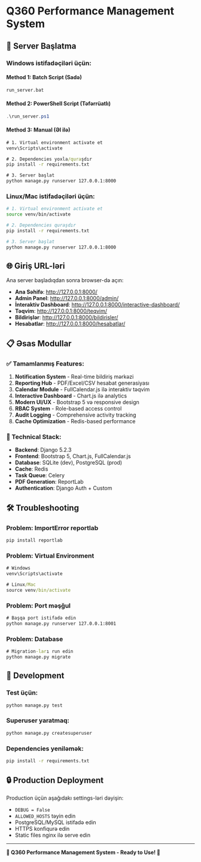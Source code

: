 # Q360 Performance Management System

## 🚀 Server Başlatma

### Windows istifadəçiləri üçün:

#### Method 1: Batch Script (Sadə)
```cmd
run_server.bat
```

#### Method 2: PowerShell Script (Təfərrüatlı)
```powershell
.\run_server.ps1
```

#### Method 3: Manual (Əl ilə)
```cmd
# 1. Virtual environment activate et
venv\Scripts\activate

# 2. Dependencies yoxla/quraşdır  
pip install -r requirements.txt

# 3. Server başlat
python manage.py runserver 127.0.0.1:8000
```

### Linux/Mac istifadəçiləri üçün:
```bash
# 1. Virtual environment activate et
source venv/bin/activate

# 2. Dependencies quraşdır
pip install -r requirements.txt

# 3. Server başlat
python manage.py runserver 127.0.0.1:8000
```

## 🌐 Giriş URL-ləri

Ana server başladıqdan sonra browser-də açın:

- **Ana Səhifə**: http://127.0.0.1:8000/
- **Admin Panel**: http://127.0.0.1:8000/admin/
- **İnteraktiv Dashboard**: http://127.0.0.1:8000/interactive-dashboard/
- **Təqvim**: http://127.0.0.1:8000/teqvim/
- **Bildirişlər**: http://127.0.0.1:8000/bildirisler/
- **Hesabatlar**: http://127.0.0.1:8000/hesabatlar/

## 📋 Əsas Modullar

### ✅ Tamamlanmış Features:
1. **Notification System** - Real-time bildiriş mərkəzi
2. **Reporting Hub** - PDF/Excel/CSV hesabat generasiyası  
3. **Calendar Module** - FullCalendar.js ilə interaktiv təqvim
4. **Interactive Dashboard** - Chart.js ilə analytics
5. **Modern UI/UX** - Bootstrap 5 və responsive design
6. **RBAC System** - Role-based access control
7. **Audit Logging** - Comprehensive activity tracking
8. **Cache Optimization** - Redis-based performance

### 🔧 Technical Stack:
- **Backend**: Django 5.2.3
- **Frontend**: Bootstrap 5, Chart.js, FullCalendar.js
- **Database**: SQLite (dev), PostgreSQL (prod)
- **Cache**: Redis
- **Task Queue**: Celery
- **PDF Generation**: ReportLab
- **Authentication**: Django Auth + Custom

## 🛠️ Troubleshooting

### Problem: ImportError reportlab
```cmd
pip install reportlab
```

### Problem: Virtual Environment
```cmd
# Windows
venv\Scripts\activate

# Linux/Mac  
source venv/bin/activate
```

### Problem: Port məşğul
```cmd
# Başqa port istifadə edin
python manage.py runserver 127.0.0.1:8001
```

### Problem: Database
```cmd
# Migration-ları run edin
python manage.py migrate
```

## 📝 Development

### Test üçün:
```cmd
python manage.py test
```

### Superuser yaratmaq:
```cmd
python manage.py createsuperuser
```

### Dependencies yeniləmək:
```cmd
pip install -r requirements.txt
```

## 🔒 Production Deployment

Production üçün aşağıdakı settings-ləri dəyişin:
- `DEBUG = False`
- `ALLOWED_HOSTS` təyin edin
- PostgreSQL/MySQL istifadə edin  
- HTTPS konfiqurə edin
- Static files nginx ilə serve edin

---

**🎉 Q360 Performance Management System - Ready to Use! 🎉**
